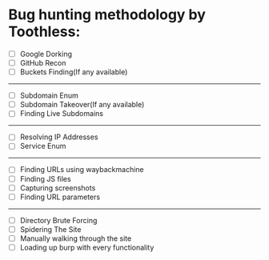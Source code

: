 # Bug hunting methodology by Toothless:

- [ ] Google Dorking
- [ ] GitHub Recon
- [ ] Buckets Finding(If any available)
---
- [ ] Subdomain Enum
- [ ] Subdomain Takeover(If any available)
- [ ] Finding Live Subdomains
---
- [ ] Resolving IP Addresses
- [ ] Service Enum
---
- [ ] Finding URLs using waybackmachine
- [ ] Finding JS files
- [ ] Capturing screenshots
- [ ] Finding URL parameters
---
- [ ] Directory Brute Forcing
- [ ] Spidering The Site
- [ ] Manually walking through the site
- [ ] Loading up burp with every functionality
